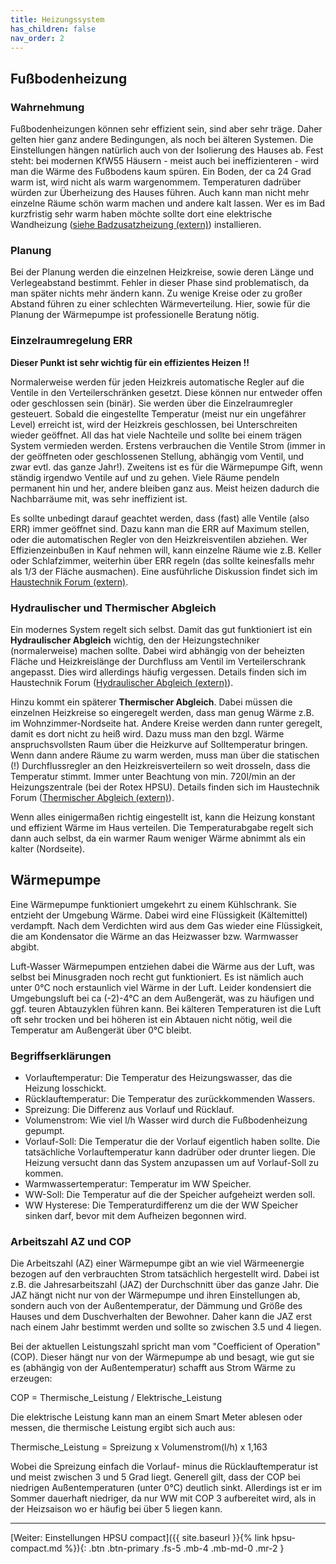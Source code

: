```yaml
---
title: Heizungssystem
has_children: false
nav_order: 2
---
```


## Fußbodenheizung

### Wahrnehmung

Fußbodenheizungen können sehr effizient sein, sind aber sehr träge.
Daher gelten hier ganz andere Bedingungen, als noch bei älteren Systemen.
Die Einstellungen hängen natürlich auch von der Isolierung des Hauses ab. 
Fest steht: bei modernen KfW55 Häusern - meist auch bei 
ineffizienteren - wird man die Wärme des Fußbodens kaum spüren. Ein Boden, 
der ca 24 Grad warm ist, wird nicht als warm wargenommem. Temperaturen dadrüber
würden zur Überheizung des Hauses führen. Auch kann man nicht mehr einzelne Räume
schön warm machen und andere kalt lassen. Wer es im Bad kurzfristig sehr warm
haben möchte sollte dort eine elektrische Wandheizung ([siehe Badzusatzheizung (extern)](https://www.haustechnikdialog.de/SHKwissen/1102/Badzusatzheizung))
installieren. 

### Planung

Bei der Planung werden die einzelnen Heizkreise, sowie deren Länge und Verlegeabstand
bestimmt. Fehler in dieser Phase sind problematisch, da man später nichts mehr ändern
kann. Zu wenige Kreise oder zu großer Abstand führen zu einer schlechten Wärmeverteilung. 
Hier, sowie für die Planung der Wärmepumpe ist professionelle Beratung nötig.

### Einzelraumregelung ERR

**Dieser Punkt ist sehr wichtig für ein effizientes Heizen !!**

Normalerweise werden für jeden Heizkreis automatische Regler auf die Ventile in den Verteilerschränken
gesetzt. Diese können nur entweder offen oder geschlossen sein (binär). Sie werden über
die Einzelraumregler gesteuert. Sobald die eingestellte Temperatur (meist nur ein ungefährer Level) 
erreicht ist, wird der Heizkreis geschlossen, bei Unterschreiten wieder geöffnet. 
All das hat viele Nachteile und sollte bei einem trägen 
System vermieden werden. Erstens verbrauchen die Ventile Strom (immer in der geöffneten oder
geschlossenen Stellung, abhängig vom Ventil, und zwar evtl. das ganze Jahr!). Zweitens ist
es für die Wärmepumpe Gift, wenn ständig irgendwo Ventile auf und zu gehen. Viele Räume pendeln
permanent hin und her, andere bleiben ganz aus. Meist heizen dadurch die Nachbarräume mit, was sehr ineffizient ist. 

Es sollte unbedingt darauf geachtet werden, dass (fast) alle Ventile (also ERR) immer 
geöffnet sind. Dazu kann man die ERR auf Maximum stellen, oder die automatischen Regler von
den Heizkreisventilen abziehen. Wer Effizienzeinbußen in Kauf nehmen will, kann einzelne
Räume wie z.B. Keller oder Schlafzimmer, weiterhin über ERR regeln
(das sollte keinesfalls mehr als 1/3 der Fläche ausmachen). Eine ausführliche Diskussion
findet sich im [Haustechnik Forum (extern)](https://www.haustechnikdialog.de/SHKwissen/2280/Einzelraumregelung-bei-Niedertemperatur-Heizung-Ja-oder-Nein).


### Hydraulischer und Thermischer Abgleich

Ein modernes System regelt sich selbst. Damit das gut funktioniert ist ein **Hydraulischer Abgleich**
wichtig, den der Heizungstechniker (normalerweise) machen sollte. Dabei wird abhängig von der
beheizten Fläche und Heizkreislänge der Durchfluss am Ventil im Verteilerschrank angepasst. 
Dies wird allerdings häufig vergessen. Details finden sich im Haustechnik Forum
([Hydraulischer Abgleich (extern)](https://www.haustechnikdialog.de/SHKwissen/335/Hydraulischer-Abgleich)).

Hinzu kommt ein späterer **Thermischer Abgleich**. Dabei müssen die einzelnen Heizkreise so
eingeregelt werden, dass man genug Wärme z.B. im Wohnzimmer-Nordseite hat.
Andere Kreise werden dann runter geregelt, damit es dort nicht zu heiß wird. 
Dazu muss man den bzgl. Wärme anspruchsvollsten Raum über die Heizkurve auf Solltemperatur
bringen. Wenn dann andere Räume zu warm werden, muss man über die statischen (!) Durchflussregler
an den Heizkreisverteilern so weit drosseln, dass die Temperatur stimmt.
Immer unter Beachtung von min. 720l/min an der Heizungszentrale (bei der Rotex HPSU).
Details finden sich im Haustechnik Forum
([Thermischer Abgleich (extern)](https://www.haustechnikdialog.de/SHKwissen/2711/Thermischer-Abgleich)).

Wenn alles einigermaßen richtig eingestellt ist, kann die Heizung konstant und effizient
Wärme im Haus verteilen. Die Temperaturabgabe regelt sich dann auch selbst, da ein 
warmer Raum weniger Wärme abnimmt als ein kalter (Nordseite).

## Wärmepumpe

Eine Wärmepumpe funktioniert umgekehrt zu einem Kühlschrank. Sie entzieht der Umgebung Wärme.
Dabei wird eine Flüssigkeit (Kältemittel) verdampft. Nach dem Verdichten wird aus dem Gas
wieder eine Flüssigkeit, die am Kondensator die Wärme an das Heizwasser bzw. Warmwasser abgibt.

Luft-Wasser Wärmepumpen entziehen dabei die Wärme aus der Luft, was selbst bei Minusgraden 
noch recht gut funktioniert. Es ist nämlich auch unter 0°C noch erstaunlich viel Wärme 
in der Luft. Leider kondensiert die Umgebungsluft bei ca (-2)-4°C an dem Außengerät, 
was zu häufigen und ggf. teuren Abtauzyklen führen kann. Bei kälteren Temperaturen ist die
Luft oft sehr trocken und bei höheren ist ein Abtauen nicht nötig, weil die Temperatur am 
Außengerät über 0°C bleibt. 

### Begriffserklärungen

- Vorlauftemperatur: Die Temperatur des Heizungswasser, das die Heizung losschickt.
- Rücklauftemperatur: Die Temperatur des zurückkommenden Wassers.
- Spreizung: Die Differenz aus Vorlauf und Rücklauf.
- Volumenstrom: Wie viel l/h Wasser wird durch die Fußbodenheizung gepumpt.
- Vorlauf-Soll: Die Temperatur die der Vorlauf eigentlich haben sollte. Die tatsächliche 
Vorlauftemperatur kann dadrüber oder drunter liegen. Die Heizung versucht dann das System
anzupassen um auf Vorlauf-Soll zu kommen. 
- Warmwassertemperatur: Temperatur im WW Speicher. 
- WW-Soll: Die Temperatur auf die der Speicher aufgeheizt werden soll. 
- WW Hysterese: Die Temperaturdifferenz um die der WW Speicher sinken darf, bevor mit dem 
Aufheizen begonnen wird. 

### Arbeitszahl AZ und COP

Die Arbeitszahl (AZ) einer Wärmepumpe gibt an wie viel Wärmeenergie bezogen
auf den verbrauchten Strom tatsächlich hergestellt wird. Dabei ist z.B. die Jahresarbeitszahl
(JAZ) der Durchschnitt über das ganze Jahr. Die JAZ hängt nicht nur von der Wärmepumpe 
und ihren Einstellungen ab, sondern auch von der Außentemperatur, der Dämmung und Größe
des Hauses und dem Duschverhalten der Bewohner. Daher kann die JAZ erst nach einem Jahr
bestimmt werden und sollte so zwischen 3.5 und 4 liegen. 

Bei der aktuellen Leistungszahl spricht man vom "Coefficient of Operation" (COP). Dieser
hängt nur von der Wärmepumpe ab und besagt, wie gut sie es (abhängig von der Außentemperatur)
schafft aus Strom Wärme zu erzeugen: 

COP = Thermische_Leistung / Elektrische_Leistung

Die elektrische Leistung kann man an einem Smart Meter ablesen oder messen, die thermische
Leistung ergibt sich auch aus: 

Thermische_Leistung = Spreizung x Volumenstrom(l/h) x 1,163

Wobei die Spreizung einfach die Vorlauf- minus die Rücklauftemperatur ist und meist 
zwischen 3 und 5 Grad liegt. Generell gilt, dass der COP bei niedrigen Außentemperaturen
(unter 0°C) deutlich sinkt. Allerdings ist er im Sommer dauerhaft niedriger,
da nur WW mit COP 3 aufbereitet wird, als in der Heizsaison wo er häufig 
bei über 5 liegen kann. 

---

[Weiter: Einstellungen HPSU compact]({{ site.baseurl }}{% link hpsu-compact.md %}){: .btn .btn-primary .fs-5 .mb-4 .mb-md-0 .mr-2 }

